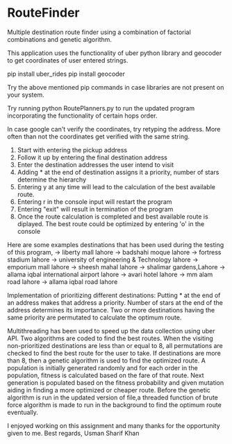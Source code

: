 # RouteFinder
Multiple destination route finder using a combination of factorial combinations and genetic algorithm.

This application uses the functionality of uber python library and geocoder to get coordinates of user entered strings.

pip install uber_rides
pip install geocoder

Try the above mentioned pip commands in case libraries are not present on your system.

Try running python RoutePlanners.py to  run the updated program incorporating the functionality of certain hops order.

In case google can't verify the coordinates, try retyping the address. More often than not the coordinates get verified with the same string. 
1) Start with entering the pickup address
2) Follow it up by entering the final destination address
3) Enter the destination addresses the user intend to visit
4) Adding * at the end of destination assigns it a priority, number of stars determine the hierarchy
4) Entering y at any time will lead to the calculation of the best available route.
5) Entering r in the console input will restart the program
6) Entering "exit" will result in termination of the program
7) Once the route calculation is completed and best available route is diplayed. The best route could be optimized by entering 'o' in the console


Here are some examples destinations that has been used during the testing of this program, 
-> liberty mall lahore
-> badshahi moque lahore
-> fortress stadium lahore
-> university of engineering & Technology lahore
-> emporium mall lahore
-> sheesh mahal lahore
-> shalimar gardens,Lahore
-> allama iqbal international airport lahore
-> avari hotel lahore
-> mm alam road lahore
-> allama iqbal road lahore

Implementation of prioritizing different destinations: Putting * at the end of an address makes that address a priority. Number of stars at the end of the address determines its importance. Two or more destinations having the same priority are permutated to calculate the optimum route.

Multithreading has been used to speed up the data collection using uber API. Two algorithms are coded to find the best routes. When the visiting non-prioritized destinations are less than or equal to 8, all permutations are checked to find the best route for the user to take. If destinations are more than 8, then a genetic algorithm is used to find the optimized route. A population is initially generated randomly and for each order in the population, fitness is calculated based on the fare of that route. Next generation is populated based on the fitness probability and given mutation aiding in finding a more optimized or cheaper route. Before the genetic algorithm is run in the updated version of file,a threaded function of brute force algorithm is made to run in the background to find the optimum route eventually.

I enjoyed working on this assignment and many thanks for the opportunity given to me.
Best regards,
Usman Sharif Khan
